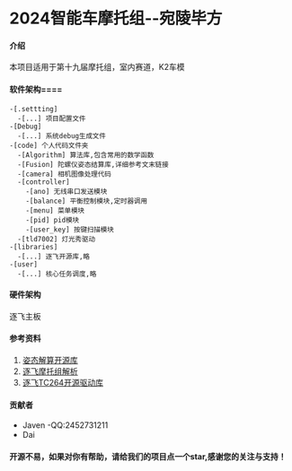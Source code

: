 # 2024智能车摩托组--宛陵毕方

#### 介绍

本项目适用于第十九届摩托组，室内赛道，K2车模

#### 软件架构====

```
-[.settting]
  -[...] 项目配置文件
-[Debug] 
  -[...] 系统debug生成文件
-[code] 个人代码文件夹
  -[Algorithm] 算法库,包含常用的数学函数
  -[Fusion] 陀螺仪姿态结算库,详细参考文末链接
  -[camera] 相机图像处理代码
  -[controller] 
    -[ano] 无线串口发送模块
    -[balance] 平衡控制模块,定时器调用
    -[menu] 菜单模块
    -[pid] pid模块
    -[user_key] 按键扫描模块
  -[tld7002] 灯光秀驱动
-[libraries]
  -[...] 逐飞开源库,略
-[user]
  -[...] 核心任务调度,略
```

#### 硬件架构

逐飞主板

#### 参考资料

1. [姿态解算开源库](https://github.com/xioTechnologies/Fusion)
2. [逐飞摩托组解析](https://mp.weixin.qq.com/s/qAG4r8Nu76s_rK_FdMEDYA)
3. [逐飞TC264开源驱动库](https://gitee.com/seekfree/TC264_Library)

#### 贡献者

- Javen 
  -QQ:2452731211
- Dai

#### 开源不易，如果对你有帮助，请给我们的项目点一个star,感谢您的关注与支持！